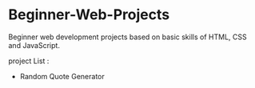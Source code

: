 # Beginner-Web-Projects
Beginner web development projects based on basic skills of HTML, CSS and JavaScript.

project List :
- Random Quote Generator
